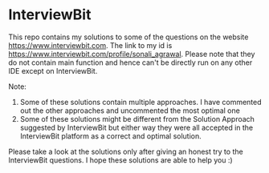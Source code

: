 # InterviewBit

This repo contains my solutions to some of the questions on the website https://www.interviewbit.com. The link to my id is https://www.interviewbit.com/profile/sonali_agrawal. Please note that they do not contain main function and hence can't be directly run on any other IDE except on InterviewBit.

Note:

1. Some of these solutions contain multiple approaches. I have commented out the other approaches and uncommented the most optimal one
2. Some of these solutions might be different from the Solution Approach suggested by InterviewBit but either way they were all accepted in the InterviewBit platform as a correct and optimal solution.

Please take a look at the solutions only after giving an honest try to the InterviewBit questions. I hope these solutions are able to help you :)
